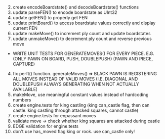 2. create encodeBoardstate() and decodeBoardstate() functions
3. update parseFEN() to encode boardstate as UInt32
4. update getFEN() to properly get FEN
5. update printBoard() to access boardstate values correctly and display current FEN
6. update makeMove() to increment ply count and update boardstates
7. update unmakeMove() to decrement ply count and reverse previous move




- WRITE UNIT TESTS FOR GENERATEMOVES() FOR EVERY PIECE. E.G. (ONLY PAWN ON BOARD, PUSH, DOUBLEPUSH) (PAWN AND PIECE, CAPTURE)

4. fix perft() function. generateMoves() => BLACK PAWN IS REGISTERING ALL MOVES INSTEAD OF VALID MOVES (I.E. DIAGONAL AND DOUBLEPUSH ALWAYS GENERATING WHEN NOT ACTUALLY AVAILABLE)
1. makeMove, use meaningful constant values instead of hardcoding numbers
5. create engine.tests for king castling (king can_castle flag, then can castle. king castling through attacked squares, cannot castle)
7. create engine.tests for enpassant moves
8. validate move -> check whether king squares are attacked during castle
9. EDGE validation for engine.tests
6. don't use has_moved flag king or rook. use can_castle only!